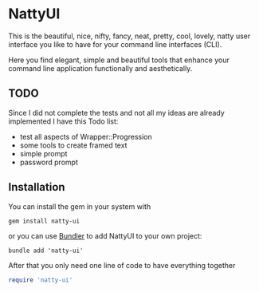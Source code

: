 # NattyUI

This is the beautiful, nice, nifty, fancy, neat, pretty, cool, lovely, natty user interface you like to have for your command line interfaces (CLI).

<!-- TODO: ![version](https://img.shields.io/gem/v/natty-ui?label=) -->

Here you find elegant, simple and beautiful tools that enhance your command line application functionally and aesthetically.

<!-- TODO:
- Gem: [rubygems.org](https://rubygems.org/gems/natty-ui)
- Source: [github.com](https://github.com/mblumtritt/natty-ui)
- Help: [rubydoc.info](https://rubydoc.info/gems/natty-ui/NattyUI)
-->

<!--
## Description

TODO: more here
 -->

## TODO

Since I did not complete the tests and not all my ideas are already implemented I have this Todo list:

- test all aspects of Wrapper::Progression
- some tools to create framed text
- simple prompt
- password prompt

## Installation

You can install the gem in your system with

```shell
gem install natty-ui
```

or you can use [Bundler](http://gembundler.com/) to add NattyUI to your own project:

```shell
bundle add 'natty-ui'
```

After that you only need one line of code to have everything together

```ruby
require 'natty-ui'
```
